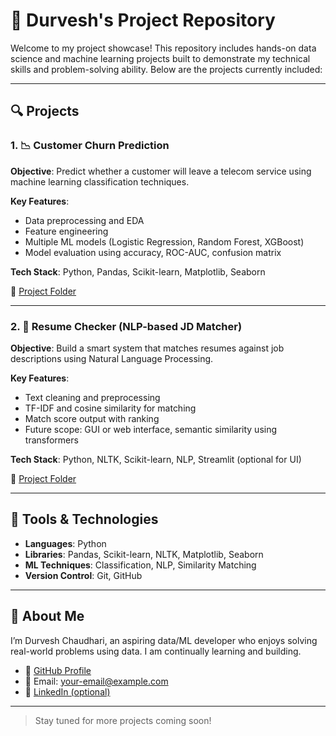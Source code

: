 # 💼 Durvesh's Project Repository

Welcome to my project showcase! This repository includes hands-on data science and machine learning projects built to demonstrate my technical skills and problem-solving ability. Below are the projects currently included:

---

## 🔍 Projects

### 1. 📉 Customer Churn Prediction
**Objective**: Predict whether a customer will leave a telecom service using machine learning classification techniques.

**Key Features**:
- Data preprocessing and EDA
- Feature engineering
- Multiple ML models (Logistic Regression, Random Forest, XGBoost)
- Model evaluation using accuracy, ROC-AUC, confusion matrix

**Tech Stack**: Python, Pandas, Scikit-learn, Matplotlib, Seaborn

📁 [Project Folder](./Customer_Churn_Project)

---

### 2. 📑 Resume Checker (NLP-based JD Matcher)
**Objective**: Build a smart system that matches resumes against job descriptions using Natural Language Processing.

**Key Features**:
- Text cleaning and preprocessing
- TF-IDF and cosine similarity for matching
- Match score output with ranking
- Future scope: GUI or web interface, semantic similarity using transformers

**Tech Stack**: Python, NLTK, Scikit-learn, NLP, Streamlit (optional for UI)

📁 [Project Folder](./Resume_Checker)

---

## 🔧 Tools & Technologies
- **Languages**: Python
- **Libraries**: Pandas, Scikit-learn, NLTK, Matplotlib, Seaborn
- **ML Techniques**: Classification, NLP, Similarity Matching
- **Version Control**: Git, GitHub

---

## 📌 About Me
I’m Durvesh Chaudhari, an aspiring data/ML developer who enjoys solving real-world problems using data. I am continually learning and building.

- 🔗 [GitHub Profile](https://github.com/Durvesh84)
- 📧 Email: your-email@example.com
- 💼 [LinkedIn (optional)](https://linkedin.com/in/durvesh-chaudhari)

---

> Stay tuned for more projects coming soon!
